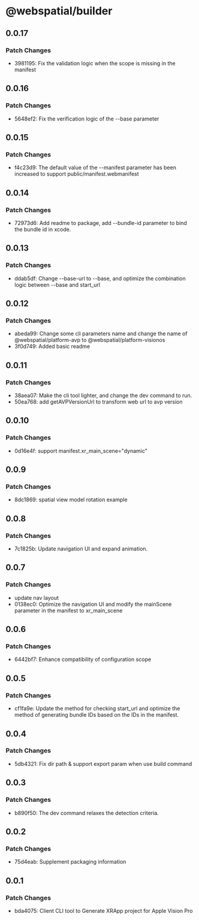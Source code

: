 # @webspatial/builder

## 0.0.17

### Patch Changes

- 3981195: Fix the validation logic when the scope is missing in the manifest

## 0.0.16

### Patch Changes

- 5648ef2: Fix the verification logic of the --base parameter

## 0.0.15

### Patch Changes

- f4c23d9: The default value of the --manifest parameter has been increased to support public/manifest.webmanifest

## 0.0.14

### Patch Changes

- 72973d6: Add readme to package, add --bundle-id parameter to bind the bundle id in xcode.

## 0.0.13

### Patch Changes

- ddab5df: Change --base-url to --base, and optimize the combination logic between --base and start_url

## 0.0.12

### Patch Changes

- abeda99: Change some cli parameters name and change the name of @webspatial/platform-avp to @webspatial/platform-visionos
- 3f0d749: Added basic readme

## 0.0.11

### Patch Changes

- 38aea07: Make the cli tool lighter, and change the dev command to run.
- 50ea768: add getAVPVersionUrl to transform web url to avp version

## 0.0.10

### Patch Changes

- 0d16e4f: support manifest.xr_main_scene="dynamic"

## 0.0.9

### Patch Changes

- 8dc1869: spatial view model rotation example

## 0.0.8

### Patch Changes

- 7c1825b: Update navigation UI and expand animation.

## 0.0.7

### Patch Changes

- update nav layout
- 0138ec0: Optimize the navigation UI and modify the mainScene parameter in the manifest to xr_main_scene

## 0.0.6

### Patch Changes

- 6442bf7: Enhance compatibility of configuration scope

## 0.0.5

### Patch Changes

- cf1fa9e: Update the method for checking start_url and optimize the method of generating bundle IDs based on the IDs in the manifest.

## 0.0.4

### Patch Changes

- 5db4321: Fix dir path & support export param when use build command

## 0.0.3

### Patch Changes

- b890f50: The dev command relaxes the detection criteria.

## 0.0.2

### Patch Changes

- 75d4eab: Supplement packaging information

## 0.0.1

### Patch Changes

- bda4075: Client CLI tool to Generate XRApp project for Apple Vision Pro
